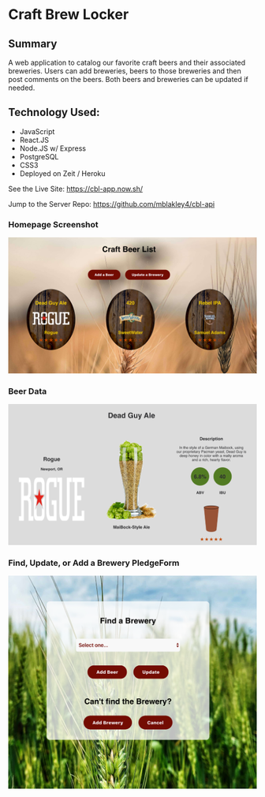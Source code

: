 # Craft Brew Locker

## Summary
A web application to catalog our favorite craft beers and their associated breweries.  Users can add breweries, beers to those breweries and then post comments on the beers.  Both beers and breweries can be updated if needed.

## Technology Used:
  - JavaScript
  - React.JS
  - Node.JS w/ Express
  - PostgreSQL
  - CSS3
  - Deployed on Zeit / Heroku

See the Live Site: https://cbl-app.now.sh/

Jump to the Server Repo: https://github.com/mblakley4/cbl-api

### Homepage Screenshot

![Home](src/Screenshots/homePage.png)

### Beer Data

![BeerData](src/Screenshots/beerData.png)

### Find, Update, or Add a Brewery PledgeForm

![findBrewery](src/Screenshots/findBrewery.png)
